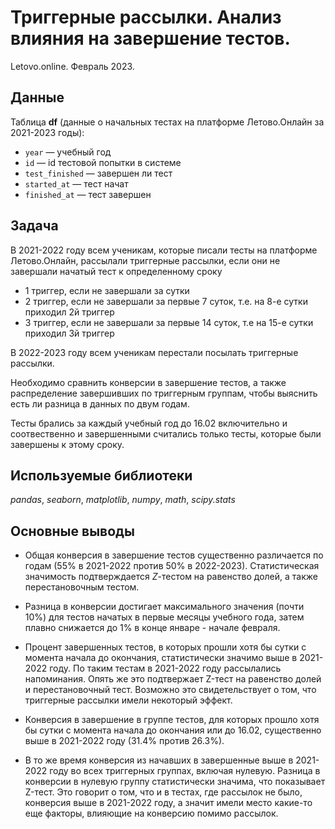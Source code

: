 # Триггерные рассылки. Анализ влияния на завершение тестов.

Letovo.online. Февраль 2023.

## Данные

Таблица __df__ (данные о начальных тестах на платформе Летово.Онлайн за 2021-2023 годы):
- `year` — учебный год
- `id` — id тестовой попытки в системе
- `test_finished` — завершен ли тест
- `started_at` — тест начат
- `finished_at` — тест завершен


## Задача

В 2021-2022 году всем ученикам, которые писали тесты на платформе Летово.Онлайн, рассылали триггерные рассылки, если они не завершали начатый тест к определенному сроку

- 1 триггер, если не завершали за сутки
- 2 триггер, если не завершали за первые 7 суток, т.е. на 8-е сутки приходил 2й триггер
- 3 триггер, если не завершали за первые 14 суток, т.е на 15-е сутки приходил 3й триггер

В 2022-2023 году всем ученикам перестали посылать триггерные рассылки.

Необходимо сравнить конверсии в завершение тестов, а также распределение завершивших по триггерным группам, чтобы выяснить есть ли разница в данных по двум годам.  

Тесты брались за каждый учебный год до 16.02 включительно и соотвественно и завершенными считались только тесты, которые были завершены к этому сроку.

## Используемые библиотеки
*pandas*, *seaborn*, *matplotlib*, *numpy*, *math*, *scipy.stats*

## Основные выводы

- Общая конверсия в завершение тестов существенно различается по годам (55% в 2021-2022 против 50% в 2022-2023). Статистическая значимость подтверждается $Z$-тестом на равенство долей, а также перестановочным тестом.

- Разница в конверсии достигает максимального значения (почти 10%) для тестов начатых в первые месяцы учебного года, затем плавно снижается до 1% в конце январе - начале февраля.

- Процент завершенных тестов, в которых прошли хотя бы сутки с момента начала до окончания, статистически значимо выше в 2021-2022 году. По таким тестам в 2021-2022 году рассылались напоминания. Опять же это подтвержает Z-тест на равенство долей и перестановочный тест. Возможно это свидетельствует о том, что триггерные рассылки имели некоторый эффект.

- Конверсия в завершение в группе тестов, для которых прошло хотя бы сутки с момента начала до окончания или до 16.02, существенно выше в 2021-2022 году (31.4% против 26.3%).

- В то же время конверсия из начавших в завершенные выше в 2021-2022 году во всех триггерных группах, включая нулевую. Разница в конверсии в нулевую группу статистически значима, что показывает Z-тест. Это говорит о том, что и в тестах, где рассылок не было, конверсия выше в 2021-2022 году, а значит имели место какие-то еще факторы, влияющие на конверсию помимо рассылок.